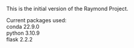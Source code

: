 This is the initial version of the Raymond Project. 

Current packages used: \
conda   22.9.0 \
python  3.10.9 \
flask   2.2.2
